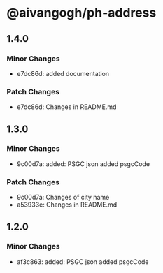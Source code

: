# @aivangogh/ph-address

## 1.4.0

### Minor Changes

- e7dc86d: added documentation

### Patch Changes

- e7dc86d: Changes in README.md

## 1.3.0

### Minor Changes

- 9c00d7a: added: PSGC json added psgcCode

### Patch Changes

- 9c00d7a: Changes of city name
- a53933e: Changes in README.md

## 1.2.0

### Minor Changes

- af3c863: added: PSGC json added psgcCode
